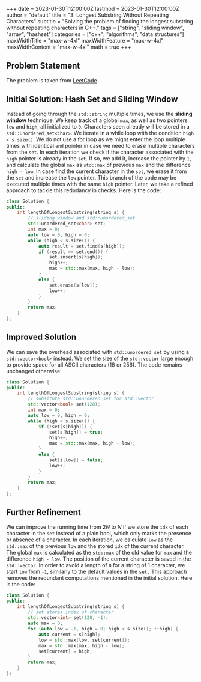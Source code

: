 +++
date = 2023-01-30T12:00:00Z
lastmod = 2023-01-30T12:00:00Z
author = "default"
title = "3. Longest Substring Without Repeating Characters"
subtitle = "Solving the problem of finding the longest substring without repeating characters in C++."
tags = ["string", "sliding window", "array", "hashset"]
categories = ["c++", "algorithms", "data structures"]
maxWidthTitle = "max-w-4xl"
maxWidthFeature = "max-w-4xl"
maxWidthContent = "max-w-4xl"
math = true
+++

## Problem Statement

The problem is taken from [LeetCode](https://leetcode.com/problems/longest-substring-without-repeating-characters/description/).

## Initial Solution: Hash Set and Sliding Window

Instead of going through the `std::string` multiple times, we use the **sliding window** technique. We keep track of a global `max`, as well as two pointers `low` and `high`, all initialized to `0`. Characters seen already will be stored in a `std::unordered_set<char>`. We iterate in a while loop with the condition `high < s.size()`. We do not use a for loop as we might enter the loop multiple times with identical `end` pointer in case we need to erase multiple characters from the `set`. In each iteration we check if the character associated with the `high` pointer is already in the `set`. If so, we add it, increase the pointer by `1`, and calculate the global `max` as `std::max` of previous `max` and the difference `high - low`. In case find the current character in the `set`, we erase it from the `set` and increase the `low` pointer. This branch of the code may be executed multiple times with the same `high` pointer. Later, we take a refined approach to tackle this redudancy in checks. Here is the code:

```c++
class Solution {
public:
    int lengthOfLongestSubstring(string s) {
        // sliding window and std::unordered_set
        std::unordered_set<char> set;
        int max = 0;
        auto low = 0, high = 0;
        while (high < s.size()) {
            auto result = set.find(s[high]);
            if (result == set.end()) {
                set.insert(s[high]);
                high++;
                max = std::max(max, high - low);
            }
            else {
                set.erase(s[low]);
                low++;
            }
        }
        return max;
    }
};
```

## Improved Solution

We can save the overhead associated with `std::unordered_set` by using a `std::vector<bool>` instead. We set the size of the `std::vector` large enough to provide space for all ASCII characters (18 or 256). The code remains unchanged otherwise:

```c++
class Solution {
public:
    int lengthOfLongestSubstring(string s) {
        // subsitute std::unordered_set for std::vector
        std::vector<bool> set(128);
        int max = 0;
        auto low = 0, high = 0;
        while (high < s.size()) {
            if (!set[s[high]]) {
                set[s[high]] = true;
                high++;
                max = std::max(max, high - low);
            }
            else {
                set[s[low]] = false;
                low++;
            }
        }
        return max;
    }
};
```

## Further Refinement

We can improve the running time from $2N$ to $N$ if we store the `idx` of each character in the `set` instead of a plain bool, which only marks the presence or absence of a character. In each iteration, we calculate `low` as the `std::max` of the previous `low` and the stored `idx` of the current character. The global `max` is calculated as the `std::max` of the old value for `max` and the difference `high - low`. The position of the current character is saved in the `std::vector`. In order to avoid a length of `0` for a string of 1 character, we start `low` from `-1`, similarly to the default values in the `set.` This approach removes the redundant computations mentioned in the initial solution. Here is the code:

```c++
class Solution {
public:
    int lengthOfLongestSubstring(string s) {
        // set stores index of character
        std::vector<int> set(128, -1);
        auto max = 0;
        for (auto low = -1, high = 0; high < s.size(); ++high) {
            auto current = s[high];
            low = std::max(low, set[current]);
            max = std::max(max, high - low);
            set[current] = high;
        }
        return max;
    }
};
```
